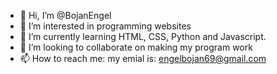 - 👋 Hi, I’m @BojanEngel
- 👀 I’m interested in programming websites
- 🌱 I’m currently learning HTML, CSS, Python and Javascript.
- 💞️ I’m looking to collaborate on making my program work
- 📫 How to reach me: my emial is: engelbojan69@gmail.com

<!---
BojanEngel/BojanEngel is a ✨ special ✨ repository because its `README.md` (this file) appears on your GitHub profile.
You can click the Preview link to take a look at your changes.
--->
